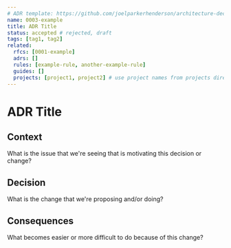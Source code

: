 ```yaml
---
# ADR template: https://github.com/joelparkerhenderson/architecture-decision-record/blob/main/locales/en/templates/decision-record-template-by-michael-nygard/index.md
name: 0003-example
title: ADR Title
status: accepted # rejected, draft
tags: [tag1, tag2]
related:
  rfcs: [0001-example]
  adrs: []
  rules: [example-rule, another-example-rule]
  guides: []
  projects: [project1, project2] # use project names from projects directory
---
```


# ADR Title

## Context

What is the issue that we're seeing that is motivating this decision or change?

## Decision

What is the change that we're proposing and/or doing?

## Consequences

What becomes easier or more difficult to do because of this change?
